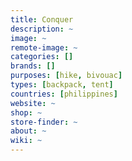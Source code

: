 ```yaml
---
title: Conquer
description: ~
image: ~
remote-image: ~
categories: []
brands: []
purposes: [hike, bivouac]
types: [backpack, tent]
countries: [philippines]
website: ~
shop: ~
store-finder: ~
about: ~
wiki: ~
---
```

